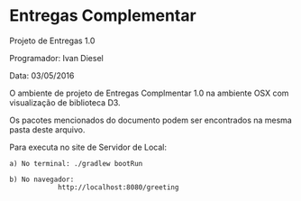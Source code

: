 # Entregas Complementar

Projeto de Entregas 1.0

Programador: Ivan Diesel

Data: 03/05/2016


O ambiente de projeto de Entregas Complmentar 1.0 na ambiente OSX com visualização de biblioteca D3.

Os pacotes mencionados do documento podem ser encontrados na mesma pasta deste arquivo.

Para executa no site de Servidor de Local:
    
    a) No terminal: ./gradlew bootRun
    
    b) No navegador: 
                http://localhost:8080/greeting
